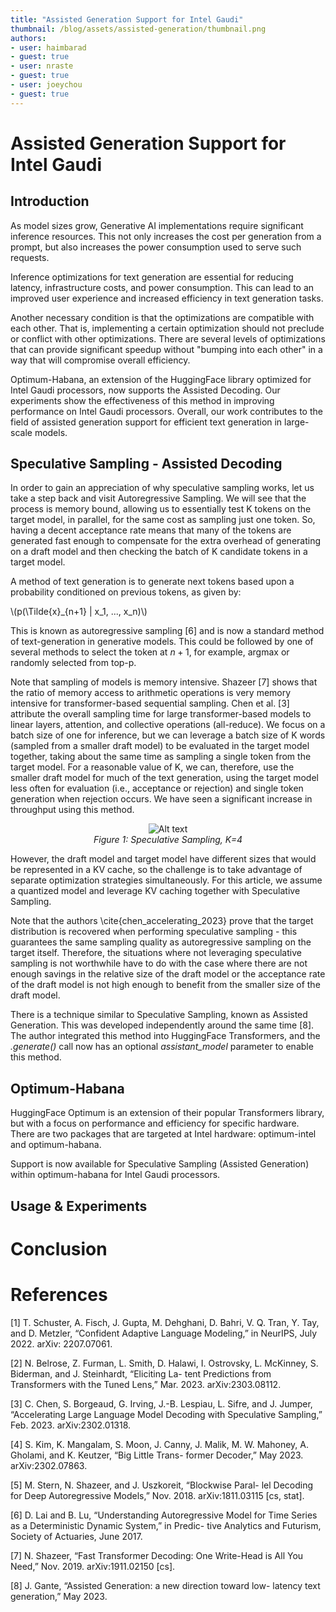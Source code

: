 ```yaml
---
title: "Assisted Generation Support for Intel Gaudi"
thumbnail: /blog/assets/assisted-generation/thumbnail.png
authors:
- user: haimbarad
- guest: true
- user: nraste
- guest: true
- user: joeychou
- guest: true
---
```


# Assisted Generation Support for Intel Gaudi

## Introduction

As model sizes grow, Generative AI implementations require significant inference resources. This not only increases the cost per generation from a prompt, but also increases the power consumption used to serve such requests.

Inference optimizations for text generation are essential for reducing latency, infrastructure costs, and power consumption. This can lead to an improved user experience and increased efficiency in text generation tasks.

Another necessary condition is that the optimizations are compatible with each other. That is, implementing a certain optimization should not preclude or conflict with other optimizations. There are several levels of optimizations that can provide significant speedup without "bumping into each other" in a way that will compromise overall efficiency.

Optimum-Habana, an extension of the HuggingFace library optimized for Intel Gaudi processors, now supports the Assisted Decoding. Our experiments show the effectiveness of this method in improving performance on Intel Gaudi processors. Overall, our work contributes to the field of assisted generation support for efficient text generation in large-scale models.

## Speculative Sampling - Assisted Decoding

In order to gain an appreciation of why speculative sampling works, let us take a step back and visit Autoregressive Sampling. We will see that the process is memory bound, allowing us to essentially test K tokens on the target model, in parallel, for the same cost as sampling just one token. So, having a decent acceptance rate means that many of the tokens are generated fast enough to compensate for the extra overhead of generating on a draft model and then checking the batch of K candidate tokens in a target model.

A method of text generation is to generate next tokens based upon a probability conditioned on previous tokens, as given by:

\\(p(\Tilde{x}_{n+1} | x_1, ..., x_n)\\)

This is known as autoregressive sampling [6] and is now a standard method of text-generation in generative models. This could be followed by one of several methods to select the token at $n+1$, for example, argmax or randomly selected from top-p. 

Note that sampling of models is memory intensive. Shazeer [7] shows that the ratio of memory access to arithmetic operations is very memory intensive for transformer-based sequential sampling. Chen et al. [3] attribute the overall sampling time for large transformer-based models to linear layers, attention, and collective operations (all-reduce). We focus on a batch size of one for inference, but we can leverage a batch size of K words (sampled from a smaller draft model) to be evaluated in the target model together, taking about the same time as sampling a single token from the target model. For a reasonable value of K, we can, therefore, use the smaller draft model for much of the text generation, using the target model less often for evaluation (i.e., acceptance or rejection) and single token generation when rejection occurs. We have seen a significant increase in throughput using this method.

<p align="center">
  <img src="https://huggingface.co/datasets/huggingface/documentation-images/blog/assisted-generation-support-gaudi/SpeculativeSampling.png" alt="Alt text">
  <br>
  <em>Figure 1: Speculative Sampling, K=4</em>
</p>

However, the draft model and target model have different sizes that would be represented in a KV cache, so the challenge is to take advantage of separate optimization strategies simultaneously. For this article, we assume a quantized model and leverage KV caching together with Speculative Sampling.

Note that the authors \cite{chen_accelerating_2023} prove that the target distribution is recovered when performing speculative sampling - this guarantees the same sampling quality as autoregressive sampling on the target itself. Therefore, the situations where not leveraging speculative sampling is not worthwhile have to do with the case where there are not enough savings in the relative size of the draft model or the acceptance rate of the draft model is not high enough to benefit from the smaller size of the draft model.

There is a technique similar to Speculative Sampling, known as Assisted Generation. This was developed independently around the same time [8]. The author integrated this method into HuggingFace Transformers, and the *.generate()* call now has an optional *assistant_model* parameter to enable this method.


## Optimum-Habana

HuggingFace Optimum is an extension of their popular Transformers library, but with a focus on performance and efficiency for specific hardware. There are two packages that are targeted at Intel hardware: optimum-intel and optimum-habana.

Support is now available for Speculative Sampling (Assisted Generation) within optimum-habana for Intel Gaudi processors.

## Usage & Experiments


# Conclusion



# References

[1] T. Schuster, A. Fisch, J. Gupta, M. Dehghani, D. Bahri, V. Q.
Tran, Y. Tay, and D. Metzler, “Confident Adaptive Language
Modeling,” in NeurIPS, July 2022. arXiv: 2207.07061.

[2] N. Belrose, Z. Furman, L. Smith, D. Halawi, I. Ostrovsky,
L. McKinney, S. Biderman, and J. Steinhardt, “Eliciting La-
tent Predictions from Transformers with the Tuned Lens,”
Mar. 2023. arXiv:2303.08112.

[3] C. Chen, S. Borgeaud, G. Irving, J.-B. Lespiau, L. Sifre, and
J. Jumper, “Accelerating Large Language Model Decoding
with Speculative Sampling,” Feb. 2023. arXiv:2302.01318.

[4] S. Kim, K. Mangalam, S. Moon, J. Canny, J. Malik, M. W.
Mahoney, A. Gholami, and K. Keutzer, “Big Little Trans-
former Decoder,” May 2023. arXiv:2302.07863.

[5] M. Stern, N. Shazeer, and J. Uszkoreit, “Blockwise Paral-
lel Decoding for Deep Autoregressive Models,” Nov. 2018.
arXiv:1811.03115 [cs, stat]. 

[6] D. Lai and B. Lu, “Understanding Autoregressive Model for
Time Series as a Deterministic Dynamic System,” in Predic-
tive Analytics and Futurism, Society of Actuaries, June 2017.

[7] N. Shazeer, “Fast Transformer Decoding: One Write-Head is
All You Need,” Nov. 2019. arXiv:1911.02150 [cs]. 

[8] J. Gante, “Assisted Generation: a new direction toward low-
latency text generation,” May 2023. 
